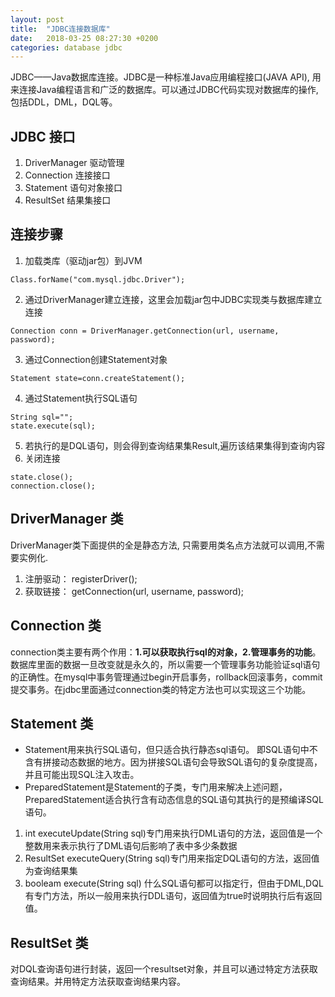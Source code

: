 ```yaml
---
layout: post
title:  "JDBC连接数据库"
date:   2018-03-25 08:27:30 +0200
categories: database jdbc
---
```


JDBC——Java数据库连接。JDBC是一种标准Java应用编程接口(JAVA API), 用来连接Java编程语言和广泛的数据库。可以通过JDBC代码实现对数据库的操作,包括DDL，DML，DQL等。

## JDBC 接口
1. DriverManager 驱动管理
2. Connection    连接接口
3. Statement     语句对象接口
4. ResultSet     结果集接口

## 连接步骤
1. 加载类库（驱动jar包）到JVM
```
Class.forName("com.mysql.jdbc.Driver");
```
2. 通过DriverManager建立连接，这里会加载jar包中JDBC实现类与数据库建立连接
```
Connection conn = DriverManager.getConnection(url, username, password);
```
3. 通过Connection创建Statement对象
```
Statement state=conn.createStatement();
```
4. 通过Statement执行SQL语句
```
String sql="";
state.execute(sql);
```
5. 若执行的是DQL语句，则会得到查询结果集Result,遍历该结果集得到查询内容 
6. 关闭连接
```
state.close();
connection.close();
```

## DriverManager 类
DriverManager类下面提供的全是静态方法, 只需要用类名点方法就可以调用,不需要实例化.
1. 注册驱动： registerDriver();
2. 获取链接： getConnection(url, username, password);

## Connection 类
connection类主要有两个作用：**1.可以获取执行sql的对象，2.管理事务的功能**。数据库里面的数据一旦改变就是永久的，所以需要一个管理事务功能验证sql语句的正确性。在mysql中事务管理通过begin开启事务，rollback回滚事务，commit提交事务。在jdbc里面通过connection类的特定方法也可以实现这三个功能。

## Statement 类
* Statement用来执行SQL语句，但只适合执行静态sql语句。 即SQL语句中不含有拼接动态数据的地方。因为拼接SQL语句会导致SQL语句的复杂度提高，并且可能出现SQL注入攻击。
* PreparedStatement是Statement的子类，专门用来解决上述问题，PreparedStatement适合执行含有动态信息的SQL语句其执行的是预编译SQL语句。
1. int executeUpdate(String sql)专门用来执行DML语句的方法，返回值是一个整数用来表示执行了DML语句后影响了表中多少条数据
2. ResultSet executeQuery(String sql)专门用来指定DQL语句的方法，返回值为查询结果集
3. booleam execute(String sql) 什么SQL语句都可以指定行，但由于DML,DQL有专门方法，所以一般用来执行DDL语句，返回值为true时说明执行后有返回值。

## ResultSet 类
对DQL查询语句进行封装，返回一个resultset对象，并且可以通过特定方法获取查询结果。并用特定方法获取查询结果内容。
